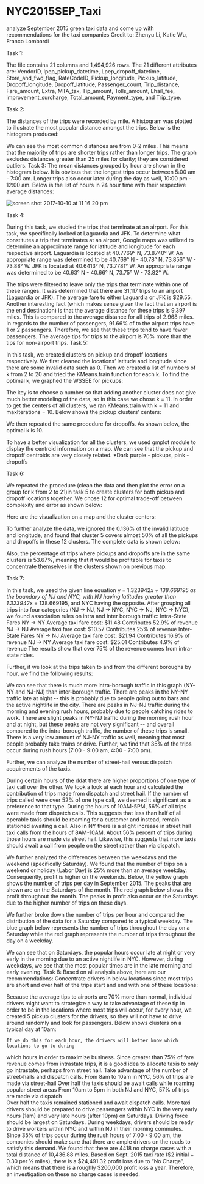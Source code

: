 # NYC2015SEP_Taxi
analyze September 2015 green taxi data and come up with recommendations for the taxi companies 
Credit to: Zhenyu Li, Katie Wu, Franco Lombardi

Task 1:

The file contains 21 columns and 1,494,926 rows. The 21 different attributes are:
VendorID, lpep_pickup_datetime, Lpep_dropoff_datetime, Store_and_fwd_flag, RateCodeID, Pickup_longitude, Pickup_latitude, Dropoff_longitude, Dropoff_latitude, Passenger_count, Trip_distance, Fare_amount, Extra, MTA_tax, Tip_amount, Tolls_amount, Ehail_fee, improvement_surcharge, Total_amount, Payment_type, and Trip_type.

Task 2:

The distances of the trips were recorded by mile. A histogram was plotted to illustrate the most popular distance amongst the trips. Below is the histogram produced:

We can see the most common distances are from 0-2 miles. This means that the majority of trips are shorter trips rather than longer trips. The graph excludes distances greater than 25 miles for clarity; they are considered outliers.
Task 3: 
The mean distances grouped by hour are shown in the histogram below. 
It is obvious that the longest trips occur between 5:00 am - 7:00 am. Longer trips also occur later during the day as well, 10:00 pm - 12:00 am.
Below is the list of hours in 24 hour time with their respective average distances:

![screen shot 2017-10-10 at 11 16 20 pm](https://user-images.githubusercontent.com/31937095/31420788-a3b255ce-ae11-11e7-9402-d7b25ade33c6.png)



Task 4:

During this task, we studied the trips that terminate at an airport. For this task, we specifically looked at Laguardia and JFK. To determine what constitutes a trip that terminates at an airport, Google maps was utilized to determine an approximate range for latitude and longitude for each respective airport. Laguardia is located at  40.7769° N, 73.8740° W. An appropriate range was determined to be 40.769° N  - 40.78° N, 73.856° W - 73.88° W. JFK is located at 40.6413° N, 73.7781° W. An appropriate range was determined to be 40.63° N - 40.66° N, 73.75° W - 73.82° W.

The trips were filtered to leave only the trips that terminate within one of these ranges. It was determined that there are 31,117  trips to an airport (Laguardia or JFK). The average fare to either Laguardia or JFK is $29.55. Another interesting fact (which makes sense given the fact that an airport is the end destination) is that the average distance for these trips is 9.397 miles.
This is compared to the average distance for all trips of 2.968 miles. In regards to the number of passengers, 91.66% of to the airport trips have 1  or 2 passengers. Therefore, we see that these trips tend to have fewer passengers. The average tips for trips to the airport is 70%  more than the tips for non-airport trips.
Task 5:   

In this task, we created clusters on pickup and dropoff locations respectively. We first cleaned the locations’ latitude and longitude since there are some invalid data such as 0. Then we created a list of numbers of k from 2 to 20 and tried the KMeans.train function for each k. To find the optimal k, we graphed the WSSEE for pickups: 

The key is to choose a number so that adding another cluster does not give much better modeling of the data, so in this case we chose k = 11. In order to get the centers of all clusters, we ran KMeans.train with k = 11 and maxIterations = 10. Below shows the pickup clusters’ centers: 

We then repeated the same procedure for dropoffs. As shown below, the optimal k is 10. 
 
To have a better visualization for all the clusters, we used gmplot module to display the centroid information on a map. We can see that the pickup and dropoff centroids are very closely related. 
*Dark purple - pickups, pink - dropoffs


Task 6: 

We repeated the procedure (clean the data and then plot the error on a group for k from 2 to 21)in task 5 to create clusters for both pickup and dropoff locations together. We chose 12 for optimal trade-off between complexity and error as shown below: 


Here are the visualization on a map and the cluster centers: 
             

To further analyze the data, we ignored the 0.136% of the invalid latitude and longitude, and found that cluster 5 covers almost 50% of all the pickups and dropoffs in these 12 clusters. The complete data is shown below: 
		

Also, the percentage of trips where pickups and dropoffs are in the same clusters is 53.67%, meaning that it would be profitable for taxis to concentrate themselves in the clusters shown on previous map. 


Task 7: 

In this task, we used the given line equation y = 1.323942*x + 138.669195 as the boundary of NJ and NYC, with NJ having latitudes greater than 1.323942*x + 138.669195, and NYC having the opposite. After grouping all trips into four categories (NJ -> NJ, NJ -> NYC, NYC -> NJ, NYC -> NYC), we found association rules on intra and inter borough traffic: 
Intra-State Fares
NY -> NY
Average taxi fare cost: $11.48
Contributes 52.9% of revenue
NJ -> NJ
Average taxi fare cost: $10.57
Contributes 25% of revenue
Inter-State Fares
NY -> NJ
Average taxi fare cost: $21.94
Contributes 16.9% of revenue
NJ -> NY
Average taxi fare cost: $25.01
Contributes 4.9% of revenue
The results show that over 75% of the revenue comes from intra-state rides.

Further, if we look at the trips taken to and from the different boroughs by hour, we find the following results:

 
We can see that there is much more intra-borough traffic in this graph (NY-NY and NJ-NJ) than inter-borough traffic. There are peaks in the NY-NY traffic late at night -- this is probably due to people going out to bars and the active nightlife in the city. There are peaks in NJ-NJ traffic during the morning and evening rush hours, probably due to people catching rides to work. There are slight peaks in NY-NJ traffic during the morning rush hour and at night, but these peaks are not very significant -- and overall compared to the intra-borough traffic, the number of these trips is small. There is a very low amount of NJ-NY traffic as well, meaning that most people probably take trains or drive. Further, we find that 35% of the trips occur during rush hours (7:00 - 9:00 am, 4:00 - 7:00 pm).

Further, we can analyze the number of street-hail versus dispatch acquirements of the taxis.


During certain hours of the ddat there are higher proportions of one type of taxi call over the other.  We took a look at each hour and calculated the contribution of trips made from dispatch and street hail.  If the number of trips called were over 52% of one type call, we deemed it significant as a preference to that type.  During the hours of 10AM-5PM, 56% of all trips were made from dispatch calls.  This suggests that less than half of all operable taxis should be roaming for a customer and instead, remain stationed awaiting a call.  Also in NY there is a slight increase in street hail taxi calls from the hours of 8AM-10AM.  About 56% percent of trips during those hours are made via street hail.  Likewise, this suggests that more taxis should await a call from people on the street rather than via dispatch.







We further analyzed the differences between the weekdays and the weekend (specifically Saturday). We found that the number of trips on a weekend or holiday (Labor Day) is 25% more than an average weekday. Consequently, profit is higher on the weekends. Below, the yellow graph shows the number of trips per day in September 2015. The peaks that are shown are on the Saturdays of the month. The red graph below shows the profit throughout the month. The peaks in profit also occur on the Saturdays due to the higher number of trips on these days.

We further broke down the number of trips per hour and compared the distribution of the data for a Saturday compared to a typical weekday. The blue graph below represents the number of trips throughout the day on a Saturday while the red graph represents the number of trips throughout the day on a weekday.









We can see that on Saturdays, the popular hours occur late at night or very early in the morning due to an active nightlife in NYC. However, during weekdays, we see that the most popular times are in the late morning and early evening.
Task 8: 
Based on all analysis above, here are our recommendations: 
Concentrate drivers in below locations since most trips are short and over half of the trips start and end with one of  these locations: 
	
Because the average tips to airports are 70% more than normal, individual drivers might want to strategize a way to take advantage of these tip
In order to be in the locations where most trips will occur, for every hour, we created 5 pickup clusters for the drivers, so they will not have to drive around randomly and look for passengers. Below shows clusters on a typical day at 10am: 
	
	If we do this for each hour, the drivers will better know which locations to go to during 
which hours in order to maximize business.
Since greater than 75% of fare revenue comes from intrastate trips, it is a good idea to allocate taxis to only go intrastate, perhaps from street hail. 
 Take advantage of the number of street-hails and dispatch calls. 
From 8am to 10am in NYC, 56% of trips are made via street-hail 
Over half the taxis should be await calls while roaming popular street areas
From 10am to 5pm in both NJ and NYC, 57% of trips are made via dispatch  
Over half the taxis remained stationed and await dispatch calls.
More taxi drivers should be prepared to drive passengers within NYC in the very early hours (1am) and very late hours (after 10pm) on Saturdays. 
Driving force should be largest on Saturdays. 
During weekdays, drivers should be ready to drive workers within NYC and within NJ in their morning commutes. 
Since 35% of trips occur during the rush hours of 7:00 - 9:00 am, the companies should make sure that there are ample drivers on the roads to satisfy this demand.
We found that there are 4418 no charge cases with a total distance of 10,436.88 miles. Based on Sept. 2015 taxi rate ($2 initial + 0.30 per ⅕ miles), there is a $24,491.32 profit loss due to “No Charge”, which means that there is a roughly $200,000 profit loss a year. Therefore, an investigation on these no charge cases is needed. 




